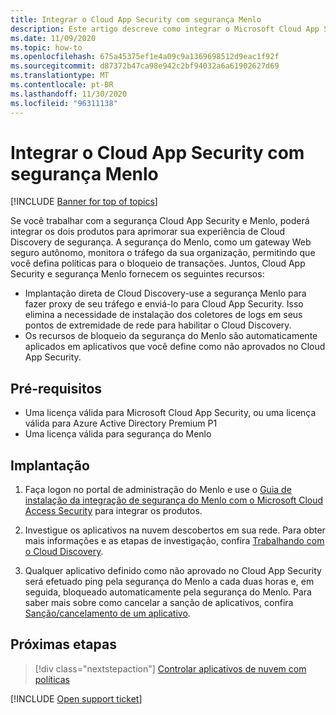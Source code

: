 ```yaml
---
title: Integrar o Cloud App Security com segurança Menlo
description: Este artigo descreve como integrar o Microsoft Cloud App Security com o Menlo Security para Cloud Discovery contínuo e o bloqueio automatizado de aplicativos não aprovados.
ms.date: 11/09/2020
ms.topic: how-to
ms.openlocfilehash: 675a45375ef1e4a09c9a1369698512d9eac1f92f
ms.sourcegitcommit: d87372b47ca98e942c2bf94032a6a61902627d69
ms.translationtype: MT
ms.contentlocale: pt-BR
ms.lasthandoff: 11/30/2020
ms.locfileid: "96311138"
---
```

# <a name="integrate-cloud-app-security-with-menlo-security"></a>Integrar o Cloud App Security com segurança Menlo

[!INCLUDE [Banner for top of topics](includes/banner.md)]

Se você trabalhar com a segurança Cloud App Security e Menlo, poderá integrar os dois produtos para aprimorar sua experiência de Cloud Discovery de segurança. A segurança do Menlo, como um gateway Web seguro autônomo, monitora o tráfego da sua organização, permitindo que você defina políticas para o bloqueio de transações. Juntos, Cloud App Security e segurança Menlo fornecem os seguintes recursos:

- Implantação direta de Cloud Discovery-use a segurança Menlo para fazer proxy de seu tráfego e enviá-lo para Cloud App Security. Isso elimina a necessidade de instalação dos coletores de logs em seus pontos de extremidade de rede para habilitar o Cloud Discovery.
- Os recursos de bloqueio da segurança do Menlo são automaticamente aplicados em aplicativos que você define como não aprovados no Cloud App Security.

## <a name="prerequisites"></a>Pré-requisitos

- Uma licença válida para Microsoft Cloud App Security, ou uma licença válida para Azure Active Directory Premium P1
- Uma licença válida para segurança do Menlo

## <a name="deployment"></a>Implantação

1. Faça logon no portal de administração do Menlo e use o [Guia de instalação da integração de segurança do Menlo com o Microsoft Cloud Access Security](https://admin.menlosecurity.com/docs/guides/web_admin_settings_casb.html?highlight=microsoft) para integrar os produtos.

1. Investigue os aplicativos na nuvem descobertos em sua rede. Para obter mais informações e as etapas de investigação, confira [Trabalhando com o Cloud Discovery](working-with-cloud-discovery-data.md).
1. Qualquer aplicativo definido como não aprovado no Cloud App Security será efetuado ping pela segurança do Menlo a cada duas horas e, em seguida, bloqueado automaticamente pela segurança do Menlo. Para saber mais sobre como cancelar a sanção de aplicativos, confira [Sanção/cancelamento de um aplicativo](governance-discovery.md#BKMK_SanctionApp).

## <a name="next-steps"></a>Próximas etapas

> [!div class="nextstepaction"]
> [Controlar aplicativos de nuvem com políticas](control-cloud-apps-with-policies.md)

[!INCLUDE [Open support ticket](includes/support.md)]
